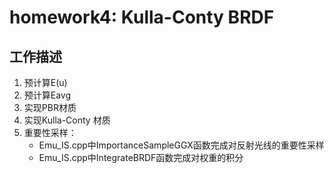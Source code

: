 # homework4: Kulla-Conty BRDF

## 工作描述

1. 预计算E(u)
2. 预计算Eavg
3. 实现PBR材质
4. 实现Kulla-Conty 材质
5. 重要性采样：
   - Emu_IS.cpp中ImportanceSampleGGX函数完成对反射光线的重要性采样
   - Emu_IS.cpp中IntegrateBRDF函数完成对权重的积分

